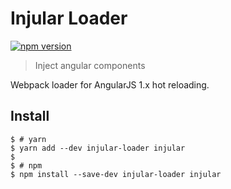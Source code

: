 # Injular Loader

[![npm version](http://img.shields.io/npm/v/injular-loader.svg)](https://npmjs.org/package/injular-loader)

> Inject angular components

Webpack loader for AngularJS 1.x hot reloading.


## Install

```shell
$ # yarn
$ yarn add --dev injular-loader injular
$
$ # npm
$ npm install --save-dev injular-loader injular
```
